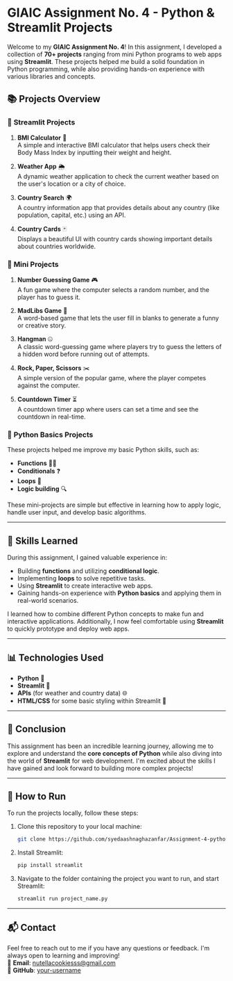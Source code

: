 # GIAIC Assignment No. 4 - Python & Streamlit Projects

Welcome to my **GIAIC Assignment No. 4**! In this assignment, I developed a collection of **70+ projects** ranging from mini Python programs to web apps using **Streamlit**. These projects helped me build a solid foundation in Python programming, while also providing hands-on experience with various libraries and concepts.

## 📚 **Projects Overview**

### 🔹 **Streamlit Projects**
1. **BMI Calculator** 💪  
   A simple and interactive BMI calculator that helps users check their Body Mass Index by inputting their weight and height.  

2. **Weather App** 🌦️  
   A dynamic weather application to check the current weather based on the user's location or a city of choice.  

3. **Country Search** 🌍  
   A country information app that provides details about any country (like population, capital, etc.) using an API.  

4. **Country Cards** 🃏  
   Displays a beautiful UI with country cards showing important details about countries worldwide.  

### 🔹 **Mini Projects**
1. **Number Guessing Game** 🎮  
   A fun game where the computer selects a random number, and the player has to guess it.

2. **MadLibs Game** 📝  
   A word-based game that lets the user fill in blanks to generate a funny or creative story.

3. **Hangman** 🤐  
   A classic word-guessing game where players try to guess the letters of a hidden word before running out of attempts.

4. **Rock, Paper, Scissors** ✂️  
   A simple version of the popular game, where the player competes against the computer.

5. **Countdown Timer** ⏳  
   A countdown timer app where users can set a time and see the countdown in real-time.

### 🔹 **Python Basics Projects**
These projects helped me improve my basic Python skills, such as:
- **Functions** 🧑‍💻
- **Conditionals** ❓
- **Loops** 🔁
- **Logic building** 🔍

These mini-projects are simple but effective in learning how to apply logic, handle user input, and develop basic algorithms.

---

## 🧠 **Skills Learned**
During this assignment, I gained valuable experience in:
- Building **functions** and utilizing **conditional logic**.
- Implementing **loops** to solve repetitive tasks.
- Using **Streamlit** to create interactive web apps.
- Gaining hands-on experience with **Python basics** and applying them in real-world scenarios.

I learned how to combine different Python concepts to make fun and interactive applications. Additionally, I now feel comfortable using **Streamlit** to quickly prototype and deploy web apps.

---

## 📊 **Technologies Used**
- **Python** 🐍  
- **Streamlit** 🚀  
- **APIs** (for weather and country data) 🌐  
- **HTML/CSS** for some basic styling within Streamlit 🌸  

---

## 📑 **Conclusion**
This assignment has been an incredible learning journey, allowing me to explore and understand the **core concepts of Python** while also diving into the world of **Streamlit** for web development. I'm excited about the skills I have gained and look forward to building more complex projects!

---

## 📄 **How to Run**
To run the projects locally, follow these steps:
1. Clone this repository to your local machine:
    ```bash
    git clone https://github.com/syedaashnaghazanfar/Assignment-4-python.git
    ```
2. Install Streamlit:
    ```bash
    pip install streamlit
    ```
3. Navigate to the folder containing the project you want to run, and start Streamlit:
    ```bash
    streamlit run project_name.py
    ```

---

## 📬 **Contact**
Feel free to reach out to me if you have any questions or feedback. I'm always open to learning and improving!  
📧 **Email**: nutellacookiesss@gmail.com  
🔗 **GitHub**: [your-username](https://github.com/syedaashnaghazanfar)
